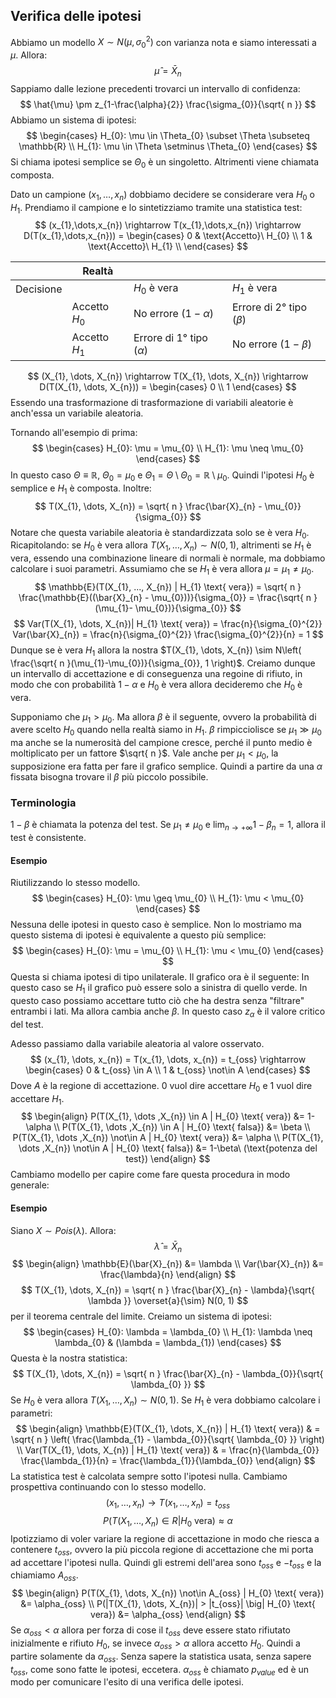 ## Verifica delle ipotesi 
Abbiamo un modello $X \sim N(\mu, \sigma_{0}^{2})$ con varianza nota e siamo interessati a $\mu$.
Allora:
$$
\hat{\mu} = \bar{X}_{n}
$$
Sappiamo dalle lezione precedenti trovarci un intervallo di confidenza:
$$
\hat{\mu} \pm z_{1-\frac{\alpha}{2}} \frac{\sigma_{0}}{\sqrt{ n }}
$$
Abbiamo un sistema di ipotesi:
$$
\begin{cases}
H_{0}: \mu \in \Theta_{0} \subset \Theta \subseteq \mathbb{R} \\
H_{1}: \mu \in \Theta \setminus \Theta_{0}
\end{cases}
$$
Si chiama ipotesi semplice se $\Theta_{0}$ è un singoletto. Altrimenti viene chiamata composta.

Dato un campione $(x_{1}, \dots,x_{n})$ dobbiamo decidere se considerare vera $H_{0}$ o $H_{1}$.
Prendiamo il campione e lo sintetizziamo tramite una statistica test:
$$
(x_{1},\dots,x_{n}) \rightarrow T(x_{1},\dots,x_{n}) \rightarrow D(T(x_{1},\dots,x_{n})) = \begin{cases}
0 & \text{Accetto}\ H_{0} \\
1 & \text{Accetto}\ H_{1} \\
\end{cases}
$$

|           | Realtà          |                              |                             |
| --------- | --------------- | ---------------------------- | --------------------------- |
| Decisione |                 | $H_{0}$ è vera               | $H_{1}$ è vera              |
|           | Accetto $H_{0}$ | No errore ($1-\alpha$)       | Errore di 2° tipo ($\beta$) |
|           | Accetto $H_{1}$ | Errore di 1° tipo ($\alpha$) | No errore ($1-\beta$)       |
$$
(X_{1}, \dots, X_{n}) \rightarrow T(X_{1}, \dots, X_{n}) \rightarrow D(T(X_{1}, \dots, X_{n})) = \begin{cases}
0 \\
1
\end{cases}
$$
Essendo una trasformazione di trasformazione di variabili aleatorie è anch'essa un variabile aleatoria.

Tornando all'esempio di prima:
$$
\begin{cases}
H_{0}: \mu = \mu_{0} \\
H_{1}: \mu \neq \mu_{0}
\end{cases}
$$
In questo caso $\Theta \equiv \mathbb{R}$, $\Theta_{0} = \mu_{0}$ e $\Theta_{1} =  \Theta \setminus \Theta_{0} = \mathbb{R} \setminus \mu_{0}$. Quindi l'ipotesi $H_{0}$ è semplice e $H_{1}$ è composta.
Inoltre:
$$
T(X_{1}, \dots, X_{n}) = \sqrt{ n } \frac{\bar{X}_{n} - \mu_{0}}{\sigma_{0}}
$$
Notare che questa variabile aleatoria è standardizzata solo se è vera $H_{0}$.
Ricapitolando: se $H_{0}$ è vera allora $T(X_{1}, \dots, X_{n}) \sim N(0, 1)$, altrimenti se $H_{1}$ è vera, essendo una combinazione lineare di normali è normale, ma dobbiamo calcolare i suoi parametri.
Assumiamo che se $H_{1}$ è vera allora $\mu = \mu_{1} \neq \mu_{0}$.
$$
\mathbb{E}(T(X_{1}, ..., X_{n}) | H_{1} \text{ vera}) = \sqrt{ n } \frac{\mathbb{E}((\bar{X}_{n} - \mu_{0}))}{\sigma_{0}} = \frac{\sqrt{ n }(\mu_{1}- \mu_{0})}{\sigma_{0}}
$$
$$
Var(T(X_{1}, \dots, X_{n})| H_{1} \text{ vera}) = \frac{n}{\sigma_{0}^{2}} Var(\bar{X}_{n}) = \frac{n}{\sigma_{0}^{2}} \frac{\sigma_{0}^{2}}{n} = 1
$$
Dunque se è vera $H_{1}$ allora la nostra $T(X_{1}, \dots, X_{n}) \sim N\left( \frac{\sqrt{ n }(\mu_{1}-\mu_{0})}{\sigma_{0}}, 1 \right)$.
Creiamo dunque un intervallo di accettazione e di conseguenza una regoine di rifiuto, in modo che con probabilità $1-\alpha$ e $H_{0}$ è vera allora decideremo che $H_{0}$ è vera.

Supponiamo che $\mu_{1} > \mu_{0}$.
Ma allora $\beta$ è il seguente, ovvero la probabilità di avere scelto $H_{0}$ quando nella realtà siamo in $H_{1}$.
$\beta$ rimpicciolisce se $\mu_{1} \gg \mu_{0}$ ma anche se la numerosità del campione cresce, perché il punto medio è moltiplicato per un fattore $\sqrt{ n }$.
Vale anche per $\mu_{1} < \mu_{0}$, la supposizione era fatta per fare il grafico semplice.
Quindi a partire da una $\alpha$ fissata bisogna trovare il $\beta$ più piccolo possibile.

### Terminologia
$1-\beta$ è chiamata la potenza del test.
Se $\mu_{1} \neq \mu_{0}$ e $\lim_{ n \to +\infty } 1-\beta_{n} = 1$, allora il test è consistente.

#### Esempio
Riutilizzando lo stesso modello.
$$
\begin{cases}
H_{0}: \mu \geq \mu_{0} \\
H_{1}: \mu < \mu_{0}
\end{cases}
$$
Nessuna delle ipotesi in questo caso è semplice. Non lo mostriamo ma questo sistema di ipotesi è equivalente a questo più semplice:
$$
\begin{cases}
H_{0}: \mu = \mu_{0} \\
H_{1}: \mu < \mu_{0}
\end{cases}
$$
Questa si chiama ipotesi di tipo unilaterale.
Il grafico ora è il seguente:
In questo caso se $H_{1}$ il grafico può essere solo a sinistra di quello verde.
In questo caso possiamo accettare tutto ciò che ha destra senza "filtrare" entrambi i lati. Ma allora cambia anche $\beta$.
In questo caso $z_{\alpha}$ è il valore critico del test.

Adesso passiamo dalla variabile aleatoria al valore osservato.
$$
(x_{1}, \dots, x_{n}) = T(x_{1}, \dots, x_{n}) = t_{oss} \rightarrow \begin{cases}
0 & t_{oss} \in A \\
1 & t_{oss} \not\in A
\end{cases}
$$
Dove $A$ è la regione di accettazione. $0$ vuol dire accettare $H_{0}$ e $1$ vuol dire accettare $H_{1}$.
$$
\begin{align}
P(T(X_{1}, \dots ,X_{n}) \in A | H_{0} \text{ vera}) &= 1-\alpha \\
P(T(X_{1}, \dots ,X_{n}) \in A | H_{0} \text{ falsa}) &= \beta \\
P(T(X_{1}, \dots ,X_{n}) \not\in A | H_{0} \text{ vera}) &= \alpha \\
P(T(X_{1}, \dots ,X_{n}) \not\in A | H_{0} \text{ falsa}) &= 1-\beta\  (\text{potenza del test})
\end{align}
$$
Cambiamo modello per capire come fare questa procedura in modo generale:
#### Esempio
Siano $X \sim Pois(\lambda)$.
Allora:
$$
\hat{\lambda} = \bar{X}_{n}
$$
$$
\begin{align}
\mathbb{E}(\bar{X}_{n}) &= \lambda \\
Var(\bar{X}_{n}) &= \frac{\lambda}{n}
\end{align}
$$
$$
T(X_{1}, \dots, X_{n}) = \sqrt{ n } \frac{\bar{X}_{n} - \lambda}{\sqrt{ \lambda }} \overset{a}{\sim} N(0, 1)
$$
per il teorema centrale del limite.
Creiamo un sistema di ipotesi:
$$
\begin{cases}
H_{0}: \lambda = \lambda_{0} \\
H_{1}: \lambda \neq \lambda_{0}  &  (\lambda = \lambda_{1})
\end{cases}
$$
Questa è la nostra statistica:
$$
T(X_{1}, \dots, X_{n}) = \sqrt{ n } \frac{\bar{X}_{n} - \lambda_{0}}{\sqrt{ \lambda_{0} }}
$$
Se $H_{0}$ è vera allora $T(X_{1}, \dots ,X_{n}) \sim N(0, 1)$.
Se $H_{1}$ è vera dobbiamo calcolare i parametri:
$$
\begin{align}
\mathbb{E}(T(X_{1}, \dots, X_{n}) | H_{1} \text{ vera})  & = \sqrt{ n } \left( \frac{\lambda_{1} - \lambda_{0}}{\sqrt{ \lambda_{0} }} \right) \\
Var(T(X_{1}, \dots, X_{n}) | H_{1} \text{ vera}) & = \frac{n}{\lambda_{0}} \frac{\lambda_{1}}{n} = \frac{\lambda_{1}}{\lambda_{0}}
\end{align}
$$
La statistica test è calcolata sempre sotto l'ipotesi nulla.
Cambiamo prospettiva continuando con lo stesso modello.
$$
(x_{1}, \dots, x_{n}) \rightarrow T(x_{1}, \dots, x_{n}) = t_{oss}
$$
$$
P(T(X_{1}, \dots, X_{n}) \in R | H_{0} \text{ vera}) \approx \alpha
$$
Ipotizziamo di voler variare la regione di accettazione in modo che riesca a contenere $t_{oss}$, ovvero la più piccola regione di accettazione che mi porta ad accettare l'ipotesi nulla. Quindi gli estremi dell'area sono $t_{oss}$ e $-t_{oss}$ e la chiamiamo $A_{oss}$.
$$
\begin{align}
P(T(X_{1}, \dots, X_{n}) \not\in A_{oss} | H_{0} \text{ vera}) &= \alpha_{oss} \\
P(|T(X_{1}, \dots, X_{n})| > |t_{oss}| \big| H_{0} \text{ vera})  &= \alpha_{oss}
\end{align}
$$
Se $\alpha_{oss} < \alpha$ allora per forza di cose il $t_{oss}$ deve essere stato rifiutato inizialmente e rifiuto $H_{0}$, se invece $\alpha_{oss} > \alpha$ allora accetto $H_{0}$. Quindi a partire solamente da $\alpha_{oss}$. Senza sapere la statistica usata, senza sapere $t_{oss}$, come sono fatte le ipotesi, eccetera.
$\alpha_{oss}$ è chiamato $p_{value}$ ed è un modo per comunicare l'esito di una verifica delle ipotesi.